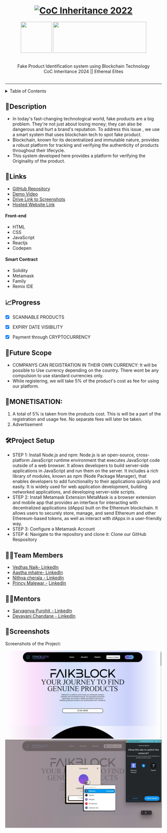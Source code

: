 <h1 align="center">
  <a href="https://github.com/CommunityOfCoders/Inheritance-2024">
    <img src="https://res.cloudinary.com/dow2w1ps0/image/upload/v1709299017/Inher_qnc7fa.png" alt="CoC Inheritance 2022" width="500" height="166">
    
  </a>
</h1>

<div align="center">
<img src= "https://res.cloudinary.com/dow2w1ps0/image/upload/v1709299946/logo-new_v7w63b.png" width="100" height="100">
<img src= "https://res.cloudinary.com/dow2w1ps0/image/upload/v1709299758/website-logo_nhhjgc.png"  width="300" height="100">

  
   <br/>Fake Product Identification system using Blockchain Technology<br>
  CoC Inheritance 2024 || Ethereal Elites<br> <br>
</div>
<hr>

<details>
<summary>Table of Contents</summary>

- [Description](#description)
- [Links](#links)
- [Tech Stack](#tech-stack)
- [Progress](#progress)
- [Future Scope](#future-scope)
- [Applications](#applications)
- [Project Setup](#project-setup)
- [Usage](#usage)
- [Team Members](#team-members)
- [Mentors](#mentors)
- [Screenshots](#screenshots)

</details>

## 📝Description

- In today's fast-changing technological world, fake products are a big problem. They're not just about losing money; they can also be dangerous and hurt a brand's reputation. To address  this issue , we use a smart system that uses blockchain tech to spot fake product.
- Blockchain, known for its decentralized and immutable nature, provides a robust platform for tracking and verifying the authenticity of products throughout their lifecycle.
- This system developed here provides a platform for verifying the Originality of the product.




## 🔗Links

- [GitHub Repository](https://github.com/NaikVedhas/Faik-Block)
- [Demo Video](https://drive.google.com/file/d/19ld27hdqQmjgfacz6ZpuO6YzmKGrDHRo/view?usp=sharing)
- [Drive Link to Screenshots](https://drive.google.com/drive/folders/1955mXzzcIVcYfn1tcpJ8Nlackz-ZUSTg?usp=drive_link)
- [Hosted Website Link](https://faikblock.vercel.app/)


#### Front-end
- HTML
- CSS
- JavaScript
- Reactjs
- Codepen

#### Smart Contract
- Solidity
- Metamask
- Family
- Remix IDE



## 📈Progress


- [x] SCANNABLE PRODUCTS 
- [x] EXPIRY DATE VISIBILITY
- [x] Payment through CRYPTOCURRENCY
      


## 🔮Future Scope


-  COMPANYS CAN REGISTRATION IN THEIR OWN CURRENCY: It will be possible to Use currency depending on the country. There wont be any compulsion to use standard currencies only.
-  While registering, we will take 5% of the product's cost as fee for using our platform. 

## 💸MONETISATION: 

1. A total of 5% is taken from the products cost. This is will be a part of the registration and usage fee. No separate fees will later be taken.
2. Advertisement

## 🛠Project Setup

- STEP 1: Install Node.js and npm: Node.js is an open-source, cross-platform JavaScript runtime environment that executes JavaScript code outside of a web browser. It allows developers to build server-side applications in JavaScript and run them on the server. It includes a rich library of modules, known as npm (Node Package Manager), that enables developers to add functionality to their applications quickly and easily. It is widely used for web application development, building networked applications, and developing server-side scripts.
- STEP 2: Install Metamask Extension MetaMask is a browser extension and mobile app that provides an interface for interacting with decentralized applications (dApps) built on the Ethereum blockchain. It allows users to securely store, manage, and send Ethereum and other Ethereum-based tokens, as well as interact with dApps in a user-friendly way.
- STEP 3: Configure a Metamask Account
- STEP 4: Navigate to the repository and clone it: Clone our GitHub Respository


## 👨‍💻Team Members

- [Vedhas Naik- ](https://github.com/NaikVedhas) [LinkedIn](https://www.linkedin.com/in/vedhas-naik-005378253/)
- [Aastha mhatre- ](https://github.com/Aastha2675) [LinkedIn](https://www.linkedin.com/in/aastha-mhatre-3226722b0/)
- [Nithya cherala - ](https://github.com/Nemo-0904) [LinkedIn](https://www.linkedin.com/in/nithyacherala/)
- [Princy Malewar -](https://github.com/Princy18Human) [LinkedIn](https://www.linkedin.com/in/princy-malewar-62b8b6257/) 

## 👨‍🏫Mentors

- [Sarvagnya Purohit - ](https://github.com/saRvaGnyA) [LinkedIn](https://www.linkedin.com/in/sarvagnyapurohit/)
- [Devayani Chandane - ](https://github.com/devayani03) [LinkedIn](https://www.linkedin.com/in/devayani-chandane-32b70326b/) 

## 📱Screenshots
Screenshots of the Project: 

![Screenshot alt text](https://github.com/Nemo-0904/inheritance/blob/main/main.jpg "Here is a screenshot")
![Screenshot alt text](https://github.com/Nemo-0904/inheritance/blob/main/backend.jpg "Here is a screenshot")

